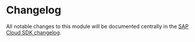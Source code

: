 # Changelog

All notable changes to this module will be documented centrally in the [SAP Cloud SDK changelog](https://github.com/sap/cloud-sdk-js/CHANGELOG.md).
